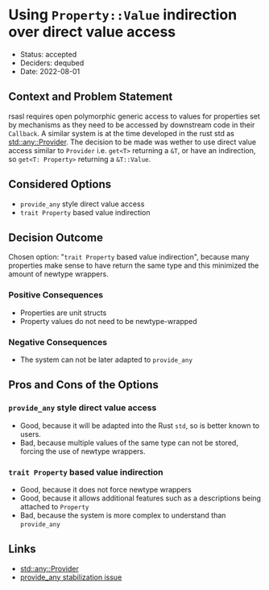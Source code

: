# Using `Property::Value` indirection over direct value access

* Status: accepted
* Deciders: dequbed
* Date: 2022-08-01

## Context and Problem Statement

rsasl requires open polymorphic generic access to values for properties set by mechanisms as they need to be
accessed by downstream code in their `Callback`. A similar system is at the time developed in the rust std as
[std::any::Provider].
The decision to be made was wether to use direct value access similar to `Provider` i.e. `get<T>` returning a `&T`,
or have an indirection, so `get<T: Property>` returning a `&T::Value`.

## Considered Options

* `provide_any` style direct value access
* `trait Property` based value indirection

## Decision Outcome

Chosen option: "`trait Property` based value indirection", because many properties make sense to have return the same
type and this minimized the amount of newtype wrappers.

### Positive Consequences

* Properties are unit structs
* Property values do not need to be newtype-wrapped

### Negative Consequences

* The system can not be later adapted to `provide_any`

## Pros and Cons of the Options

### `provide_any` style direct value access

* Good, because it will be adapted into the Rust `std`, so is better known to users.
* Bad, because multiple values of the same type can not be stored, forcing the use of newtype wrappers.

### `trait Property` based value indirection

* Good, because it does not force newtype wrappers
* Good, because it allows additional features such as a descriptions being attached to `Property`
* Bad, because the system is more complex to understand than `provide_any`

## Links

* [std::any::Provider]
* [provide_any stabilization issue](https://github.com/rust-lang/rust/issues/96024)

[std::any::Provider]: https://doc.rust-lang.org/std/any/trait.Provider.html

